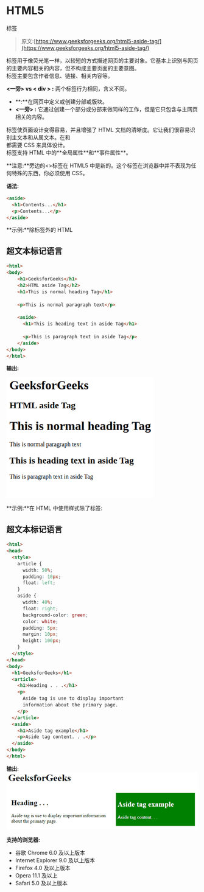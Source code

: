 # HTML5

<aside>标签</aside>

> 原文:[https://www.geeksforgeeks.org/html5-aside-tag/](https://www.geeksforgeeks.org/html5-aside-tag/)

<aside>标签用于像荧光笔一样，以较短的方式描述网页的主要对象。它基本上识别与网页的主要内容相关的内容，但不构成主要页面的主要意图。

<aside>标签主要包含作者信息、链接、相关内容等。</aside>

</aside>

**<一旁> vs < div > :** 两个标签行为相同，含义不同。

*   [**<div>**](https://www.geeksforgeeks.org/div-tag-html/)**:**在网页中定义或创建分部或版块。
*   **<一旁> :** 它通过创建一个部分或分部来做同样的工作，但是它只包含与主网页相关的内容。

<aside>标签使页面设计变得容易，并且增强了 HTML 文档的清晰度。它让我们很容易识别主文本和从属文本。在和

<aside>都需要 CSS 来具体设计。

<aside>标签支持 HTML 中的**全局属性**和**事件属性**。</aside>

</aside>

</aside>

**注意:**旁边的<>标签在 HTML5 中是新的。这个标签在浏览器中并不表现为任何特殊的东西，你必须使用 CSS。

**语法:**

```html
<aside>
  <h1>Contents...</h1>
  <p>Contents...</p>
</aside>
```

**示例:**除标签外的 HTML

## 超文本标记语言

```html
<html>
<body>
    <h1>GeeksforGeeks</h1>
    <h2>HTML aside Tag</h2>
    <h1>This is normal heading Tag</h1>

    <p>This is normal paragraph text</p>

    <aside>
      <h1>This is heading text in aside Tag</h1>

      <p>This is paragraph text in aside Tag</p>
    </aside>
</body>
</html>
```

**输出:**

![](img/be9a65f2f32f7c07161cf59e549ea30a.png)

**示例:**在 HTML 中使用样式除了标签:

## 超文本标记语言

```html
<html>
<head>
  <style>
    article {
      width: 50%;
      padding: 10px;
      float: left;
    }
    aside {
      width: 40%;
      float: right;
      background-color: green;
      color: white;
      padding: 5px;
      margin: 10px;
      height: 100px;
    }
  </style>
</head>
<body>
  <h1>GeeksforGeeks</h1>
  <article>
    <h1>Heading . . .</h1>
    <p>
      Aside tag is use to display important 
      information about the primary page.
    </p>
  </article>
  <aside>
    <h1>Aside tag example</h1>
    <p>Aside tag content. . .</p>
  </aside>
</body>
</html>
```

**输出:** ![](img/a1b5127940b0b32420f73a4321ab9279.png)

**支持的浏览器:**

*   谷歌 Chrome 6.0 及以上版本
*   Internet Explorer 9.0 及以上版本
*   Firefox 4.0 及以上版本
*   Opera 11.1 及以上
*   Safari 5.0 及以上版本